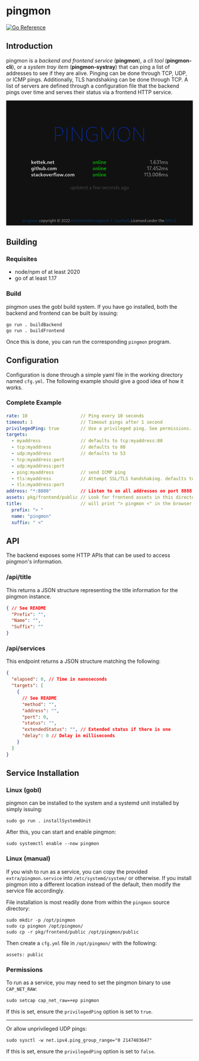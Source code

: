 # pingmon
[![Go Reference](https://pkg.go.dev/badge/github.com/kettek/pingmon.svg)](https://pkg.go.dev/github.com/kettek/pingmon)

## Introduction
pingmon is a *backend and frontend service* (**pingmon**), a *cli tool* (**pingmon-cli**), or a *system tray item* (**pingmon-systray**) that can ping a list of addresses to see if they are alive. Pinging can be done through TCP, UDP, or ICMP pings. Additionally, TLS handshaking can be done through TCP. A list of servers are defined through a configuration file that the backend pings over time and serves their status via a frontend HTTP service.

![pingmon browser view](screenshot.png)

## Building

### Requisites

  * node/npm of at least 2020
  * go of at least 1.17

### Build

pingmon uses the gobl build system. If you have go installed, both the backend and frontend can be built by issuing:

```
go run . buildBackend
go run . buildFrontend
```

Once this is done, you can run the corresponding `pingmon` program.

## Configuration
Configuration is done through a simple yaml file in the working directory named `cfg.yml`. The following example should give a good idea of how it works.

### Complete Example
```yaml
rate: 10                    // Ping every 10 seconds
timeout: 1                  // Timeout pings after 1 second
privilegedPing: true        // Use a privileged ping. See permissions.
targets:
  - myaddress               // defaults to tcp:myaddress:80
  - tcp:myaddress           // defaults to 80
  - udp:myaddress           // defaults to 53
  - tcp:myaddress:port
  - udp:myaddress:port
  - ping:myaddress          // send ICMP ping
  - tls:myaddress           // Attempt SSL/TLS handshaking. defaults to 443
  - tls:myaddress:port
address: "*:8888"           // Listen to on all addresses on port 8888
assets: pkg/frontend/public // Look for frontend assets in this directory.
title:                      // will print "> pingmon <" in the browser
  prefix: "> "
  name: "pingmon"
  suffix: " <"
```

## API
The backend exposes some HTTP APIs that can be used to access pingmon's information.

### /api/title
This returns a JSON structure representing the title information for the pingmon instance.

```json
{ // See README
  "Prefix": "",
  "Name": "",
  "Suffix": ""
}
```

### /api/services
This endpoint returns a JSON structure matching the following:

```json
{
  "elapsed": 0, // Time in nanoseconds
  "targets": [
    {
      // See README
      "method": "",
      "address": "",
      "port": 0,
      "status": "",
      "extendedStatus": "", // Extended status if there is one
      "delay": 0 // Delay in milliseconds
    }
  ]
}
```

## Service Installation

### Linux (gobl)
pingmon can be installed to the system and a systemd unit installed by simply issuing:

```
sudo go run . installSystemdUnit
```

After this, you can start and enable pingmon:

```
sudo systemctl enable --now pingmon
```

### Linux (manual)
If you wish to run as a service, you can copy the provided `extra/pingmon.service` into `/etc/systemd/system/` or otherwise. If you install pingmon into a different location instead of the default, then modify the service file accordingly.

File installation is most readily done from within the `pingmon` source directory:

```
sudo mkdir -p /opt/pingmon
sudo cp pingmon /opt/pingmon/
sudo cp -r pkg/frontend/public /opt/pingmon/public
```

Then create a `cfg.yml` file in `/opt/pingmon/` with the following:

```
assets: public
```

### Permissions
To run as a service, you may need to set the pingmon binary to use `CAP_NET_RAW`:

```
sudo setcap cap_net_raw=+ep pingmon
```

If this is set, ensure the `privilegedPing` option is set to `true`.

----

Or allow unprivileged UDP pings:

```
sudo sysctl -w net.ipv4.ping_group_range="0 2147483647"
```

If this is set, ensure the `privilegedPing` option is set to `false`.

